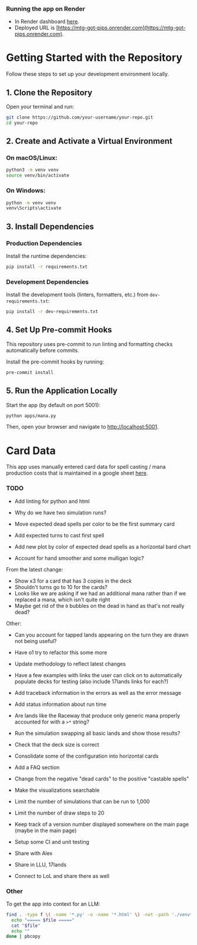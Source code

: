 ### Running the app on Render

* In Render dashboard [here](https://dashboard.render.com/web/srv-cv430uggph6c73aanba0).
* Deployed URL is [https://mtg-got-pips.onrender.com](https://mtg-got-pips.onrender.com).

# Getting Started with the Repository

Follow these steps to set up your development environment locally.

## 1. Clone the Repository

Open your terminal and run:

```bash
git clone https://github.com/your-username/your-repo.git
cd your-repo
```

## 2. Create and Activate a Virtual Environment

### On macOS/Linux:
```bash
python3 -m venv venv
source venv/bin/activate
```

### On Windows:
```bash
python -m venv venv
venv\Scripts\activate
```

## 3. Install Dependencies

### Production Dependencies
Install the runtime dependencies:
```bash
pip install -r requirements.txt
```

### Development Dependencies
Install the development tools (linters, formatters, etc.) from `dev-requirements.txt`:
```bash
pip install -r dev-requirements.txt
```

## 4. Set Up Pre-commit Hooks

This repository uses pre-commit to run linting and formatting checks automatically before commits.

Install the pre-commit hooks by running:
```bash
pre-commit install
```

## 5. Run the Application Locally

Start the app (by default on port 5001):
```bash
python apps/mana.py
```
Then, open your browser and navigate to [http://localhost:5001](http://localhost:5001).

# Card Data

This app uses manually entered card data for spell casting / mana production costs that
is maintained in a google sheet [here](https://docs.google.com/spreadsheets/d/1NzkW7K1MEjIbj91Wgb5BYoGfQQgyAi6Kc_ONQymDrb8/edit?usp=sharing).

### TODO

* Add linting for python and html

* Why do we have two simulation runs?

* Move expected dead spells per color to be the first summary card
* Add expected turns to cast first spell

* Add new plot by color of expected dead spells as a horizontal bard chart

* Account for hand smoother and some mulligan logic?

From the latest change:

* Show x3 for a card that has 3 copies in the deck
* Shouldn't turns go to 10 for the cards?
* Looks like we are asking if we had an additional mana rather than if we replaced a mana, which isn't quite right
* Maybe get rid of the `0` bubbles on the dead in hand as that's not really dead?

Other:

* Can you account for tapped lands appearing on the turn they are drawn not being useful?

* Have o1 try to refactor this some more

* Update methodology to reflect latest changes

* Have a few examples with links the user can click on to automatically populate decks for testing (also include 17lands links for each?)

* Add traceback information in the errors as well as the error message

* Add status information about run time

* Are lands like the Raceway that produce only generic mana properly accounted for with a `>*` string?

* Run the simulation swapping all basic lands and show those results?

* Check that the deck size is correct

* Consolidate some of the configuration into horizontal cards

* Add a FAQ section

* Change from the negative "dead cards" to the positive "castable spells"

* Make the visualizations searchable

* Limit the number of simulations that can be run to 1,000
* Limit the number of draw steps to 20

* Keep track of a version number displayed somewhere on the main page
(maybe in the main page)

* Setup some CI and unit testing

* Share with Alex
* Share in LLU, 17lands
* Connect to LoL and share there as well

### Other

To get the app into context for an LLM:

``` bash
find . -type f \( -name '*.py' -o -name '*.html' \) -not -path './venv*' -print0 | sort -z | while IFS= read -r -d '' file; do
  echo "===== $file ====="
  cat "$file"
  echo ""
done | pbcopy
```
